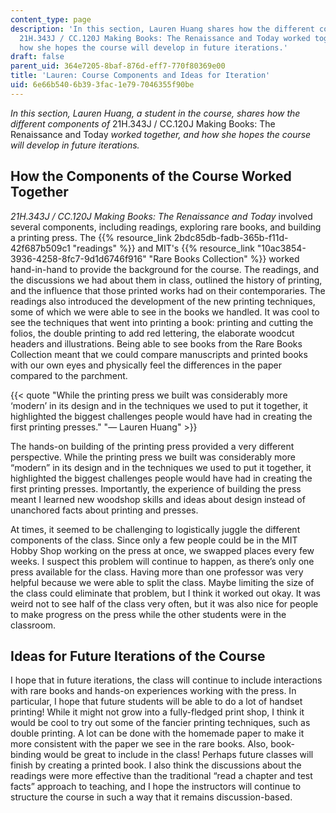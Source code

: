 ```yaml
---
content_type: page
description: 'In this section, Lauren Huang shares how the different components of
  21H.343J / CC.120J Making Books: The Renaissance and Today worked together, and
  how she hopes the course will develop in future iterations.'
draft: false
parent_uid: 364e7205-8baf-876d-eff7-770f80369e00
title: 'Lauren: Course Components and Ideas for Iteration'
uid: 6e66b540-6b39-3fac-1e79-7046355f90be
---
```

_In this section, Lauren Huang, a student in the course, shares how the different components of_ 21H.343J / CC.120J Making Books: The Renaissance and Today _worked together, and how she hopes the course will develop in future iterations._

## How the Components of the Course Worked Together

_21H.343J / CC.120J Making Books: The Renaissance and Today_ involved several components, including readings, exploring rare books, and building a printing press. The {{% resource_link 2bdc85db-fadb-365b-f11d-42f687b509c1 "readings" %}} and MIT's {{% resource_link "10ac3854-3936-4258-8fc7-9d1d6746f916" "Rare Books Collection" %}} worked hand-in-hand to provide the background for the course. The readings, and the discussions we had about them in class, outlined the history of printing, and the influence that those printed works had on their contemporaries. The readings also introduced the development of the new printing techniques, some of which we were able to see in the books we handled. It was cool to see the techniques that went into printing a book: printing and cutting the folios, the double printing to add red lettering, the elaborate woodcut headers and illustrations. Being able to see books from the Rare Books Collection meant that we could compare manuscripts and printed books with our own eyes and physically feel the differences in the paper compared to the parchment.

{{< quote "While the printing press we built was considerably more ‘modern’ in its design and in the techniques we used to put it together, it highlighted the biggest challenges people would have had in creating the first printing presses." "— Lauren Huang" >}}

The hands-on building of the printing press provided a very different perspective. While the printing press we built was considerably more “modern” in its design and in the techniques we used to put it together, it highlighted the biggest challenges people would have had in creating the first printing presses. Importantly, the experience of building the press meant I learned new woodshop skills and ideas about design instead of unanchored facts about printing and presses.

At times, it seemed to be challenging to logistically juggle the different components of the class. Since only a few people could be in the MIT Hobby Shop working on the press at once, we swapped places every few weeks. I suspect this problem will continue to happen, as there’s only one press available for the class. Having more than one professor was very helpful because we were able to split the class. Maybe limiting the size of the class could eliminate that problem, but I think it worked out okay. It was weird not to see half of the class very often, but it was also nice for people to make progress on the press while the other students were in the classroom.

## Ideas for Future Iterations of the Course

I hope that in future iterations, the class will continue to include interactions with rare books and hands-on experiences working with the press. In particular, I hope that future students will be able to do a lot of handset printing! While it might not grow into a fully-fledged print shop, I think it would be cool to try out some of the fancier printing techniques, such as double printing. A lot can be done with the homemade paper to make it more consistent with the paper we see in the rare books. Also, book-binding would be great to include in the class! Perhaps future classes will finish by creating a printed book. I also think the discussions about the readings were more effective than the traditional “read a chapter and test facts” approach to teaching, and I hope the instructors will continue to structure the course in such a way that it remains discussion-based.